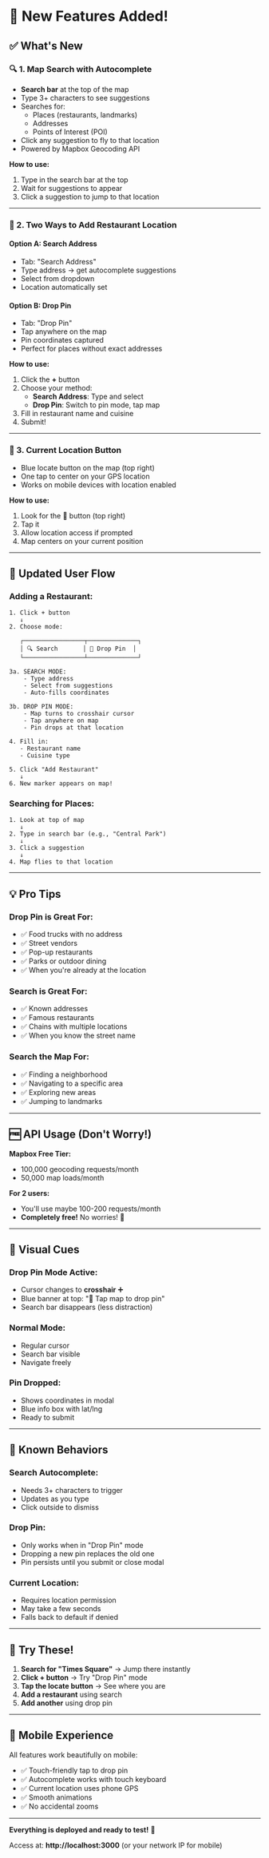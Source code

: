 # 🎉 New Features Added!

## ✅ What's New

### 🔍 1. Map Search with Autocomplete
- **Search bar** at the top of the map
- Type 3+ characters to see suggestions
- Searches for:
  - Places (restaurants, landmarks)
  - Addresses
  - Points of Interest (POI)
- Click any suggestion to fly to that location
- Powered by Mapbox Geocoding API

**How to use:**
1. Type in the search bar at the top
2. Wait for suggestions to appear
3. Click a suggestion to jump to that location

---

### 📍 2. Two Ways to Add Restaurant Location

#### Option A: Search Address
- Tab: "Search Address"
- Type address → get autocomplete suggestions
- Select from dropdown
- Location automatically set

#### Option B: Drop Pin
- Tab: "Drop Pin"  
- Tap anywhere on the map
- Pin coordinates captured
- Perfect for places without exact addresses

**How to use:**
1. Click the **+** button
2. Choose your method:
   - **Search Address**: Type and select
   - **Drop Pin**: Switch to pin mode, tap map
3. Fill in restaurant name and cuisine
4. Submit!

---

### 📱 3. Current Location Button
- Blue locate button on the map (top right)
- One tap to center on your GPS location
- Works on mobile devices with location enabled

**How to use:**
1. Look for the 📍 button (top right)
2. Tap it
3. Allow location access if prompted
4. Map centers on your current position

---

## 🎯 Updated User Flow

### Adding a Restaurant:

```
1. Click + button
   ↓
2. Choose mode:
   
   ┌─────────────────┬──────────────┐
   │ 🔍 Search       │ 📍 Drop Pin  │
   └─────────────────┴──────────────┘
   
3a. SEARCH MODE:
    - Type address
    - Select from suggestions
    - Auto-fills coordinates
    
3b. DROP PIN MODE:
    - Map turns to crosshair cursor
    - Tap anywhere on map
    - Pin drops at that location
    
4. Fill in:
   - Restaurant name
   - Cuisine type
   
5. Click "Add Restaurant"
   ↓
6. New marker appears on map!
```

### Searching for Places:

```
1. Look at top of map
   ↓
2. Type in search bar (e.g., "Central Park")
   ↓
3. Click a suggestion
   ↓
4. Map flies to that location
```

---

## 💡 Pro Tips

### Drop Pin is Great For:
- ✅ Food trucks with no address
- ✅ Street vendors
- ✅ Pop-up restaurants
- ✅ Parks or outdoor dining
- ✅ When you're already at the location

### Search is Great For:
- ✅ Known addresses
- ✅ Famous restaurants
- ✅ Chains with multiple locations
- ✅ When you know the street name

### Search the Map For:
- ✅ Finding a neighborhood
- ✅ Navigating to a specific area
- ✅ Exploring new areas
- ✅ Jumping to landmarks

---

## 🆓 API Usage (Don't Worry!)

**Mapbox Free Tier:**
- 100,000 geocoding requests/month
- 50,000 map loads/month

**For 2 users:**
- You'll use maybe 100-200 requests/month
- **Completely free!** No worries! 🎉

---

## 🎨 Visual Cues

### Drop Pin Mode Active:
- Cursor changes to **crosshair** ➕
- Blue banner at top: "📍 Tap map to drop pin"
- Search bar disappears (less distraction)

### Normal Mode:
- Regular cursor
- Search bar visible
- Navigate freely

### Pin Dropped:
- Shows coordinates in modal
- Blue info box with lat/lng
- Ready to submit

---

## 🐛 Known Behaviors

### Search Autocomplete:
- Needs 3+ characters to trigger
- Updates as you type
- Click outside to dismiss

### Drop Pin:
- Only works when in "Drop Pin" mode
- Dropping a new pin replaces the old one
- Pin persists until you submit or close modal

### Current Location:
- Requires location permission
- May take a few seconds
- Falls back to default if denied

---

## 🚀 Try These!

1. **Search for "Times Square"** → Jump there instantly
2. **Click + button** → Try "Drop Pin" mode
3. **Tap the locate button** → See where you are
4. **Add a restaurant** using search
5. **Add another** using drop pin

---

## 📱 Mobile Experience

All features work beautifully on mobile:
- ✅ Touch-friendly tap to drop pin
- ✅ Autocomplete works with touch keyboard
- ✅ Current location uses phone GPS
- ✅ Smooth animations
- ✅ No accidental zooms

---

**Everything is deployed and ready to test!** 🎉

Access at: **http://localhost:3000** (or your network IP for mobile)

